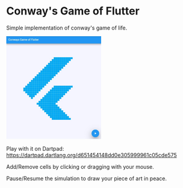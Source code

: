 # Conway's Game of Flutter

Simple implementation of conway's game of life.

<img src="screenshot.jpg" style="max-width:50%;" />

Play with it on Dartpad: https://dartpad.dartlang.org/d651454148dd0e305999961c05cde575

Add/Remove cells by clicking or dragging with your mouse.

Pause/Resume the simulation to draw your piece of art in peace.
